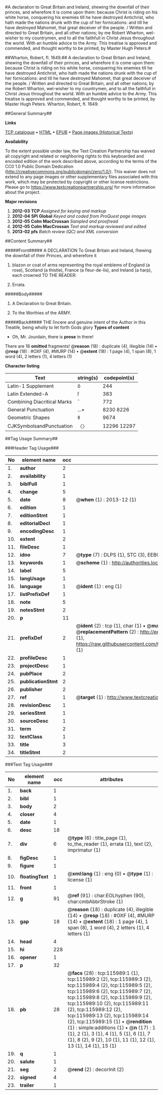 #A declaration to Great Britain and Ireland, shewing the downfall of their princes, and wherefore it is come upon them: because Christ is riding on his white horse, conquering his enemies till he have destroyed Antichrist, who hath made the nations drunk with the cup of her fornications: and till he have destroyed Mahomet, that great deceiver of the people. / Written and directed to Great Britain, and all other nations; by me Robert Wharton, wel-wisher to my countrymen, and to all the faithfull in Christ Jesus throughout the world. With an humble advice to the Army. This treatise is approved and commended, and thought worthy to be printed, by Master Hugh Peters.#

##Wharton, Robert, fl. 1649.##
A declaration to Great Britain and Ireland, shewing the downfall of their princes, and wherefore it is come upon them: because Christ is riding on his white horse, conquering his enemies till he have destroyed Antichrist, who hath made the nations drunk with the cup of her fornications: and till he have destroyed Mahomet, that great deceiver of the people. / Written and directed to Great Britain, and all other nations; by me Robert Wharton, wel-wisher to my countrymen, and to all the faithfull in Christ Jesus throughout the world. With an humble advice to the Army. This treatise is approved and commended, and thought worthy to be printed, by Master Hugh Peters.
Wharton, Robert, fl. 1649.

##General Summary##

**Links**

[TCP catalogue](http://www.ota.ox.ac.uk/tcp/)  • 
[HTML](http://tei.it.ox.ac.uk/tcp/Texts-HTML/free/A96/A96291.html)  • 
[EPUB](http://tei.it.ox.ac.uk/tcp/Texts-EPUB/free/A96/A96291.epub) • 
[Page images (Historical Texts)](https://historicaltexts.jisc.ac.uk/eebo-99863775e)

**Availability**

To the extent possible under law, the Text Creation Partnership has waived all copyright and related or neighboring rights to this keyboarded and encoded edition of the work described above, according to the terms of the CC0 1.0 Public Domain Dedication (http://creativecommons.org/publicdomain/zero/1.0/). This waiver does not extend to any page images or other supplementary files associated with this work, which may be protected by copyright or other license restrictions. Please go to https://www.textcreationpartnership.org/ for more information about the project.

**Major revisions**

1. __2012-03__ __TCP__ *Assigned for keying and markup*
1. __2012-04__ __SPi Global__ *Keyed and coded from ProQuest page images*
1. __2012-05__ __Colm MacCrossan__ *Sampled and proofread*
1. __2012-05__ __Colm MacCrossan__ *Text and markup reviewed and edited*
1. __2013-02__ __pfs__ *Batch review (QC) and XML conversion*

##Content Summary##

#####Front#####
A DECLARATION To Great Britain and Ireland, ſhewing the downfall of their Princes, and wherefore it 
1. blazon or coat of arms representing the royal emblems of England (a rose), Scotland (a thistle), France (a fleur-de-lis), and Ireland (a harp), each crowned TO THE READER:

1. Errata.

#####Body#####

1. A Declaration to Great Britain.

1. To the Worthies of the ARMY.

#####Back#####
THE ſincere and genuine intent of the Author in this Treatiſe, being wholly to ſet forth Gods glory 
**Types of content**

  * Oh, Mr. Jourdain, there is **prose** in there!

There are 18 **omitted** fragments! 
 @__reason__ (18) : duplicate (4), illegible (14)  •  @__resp__ (18) : #OXF (4), #MURP (14)  •  @__extent__ (18) : 1 page (4), 1 span (8), 1 word (4), 2 letters (1), 4 letters (1)

**Character listing**


|Text|string(s)|codepoint(s)|
|---|---|---|
|Latin-1 Supplement|ô|244|
|Latin Extended-A|ſ|383|
|Combining             Diacritical Marks|̄|772|
|General Punctuation|…•|8230 8226|
|Geometric Shapes|◊|9674|
|CJKSymbolsandPunctuation|〈〉|12296 12297|

##Tag Usage Summary##

###Header Tag Usage###

|No|element name|occ|attributes|
|---|---|---|---|
|1.|__author__|2||
|2.|__availability__|1||
|3.|__biblFull__|1||
|4.|__change__|5||
|5.|__date__|8| @__when__ (1) : 2013-12 (1)|
|6.|__edition__|1||
|7.|__editionStmt__|1||
|8.|__editorialDecl__|1||
|9.|__encodingDesc__|1||
|10.|__extent__|2||
|11.|__fileDesc__|1||
|12.|__idno__|7| @__type__ (7) : DLPS (1), STC (3), EEBO-CITATION (1), PROQUEST (1), VID (1)|
|13.|__keywords__|1| @__scheme__ (1) : http://authorities.loc.gov/ (1)|
|14.|__label__|5||
|15.|__langUsage__|1||
|16.|__language__|1| @__ident__ (1) : eng (1)|
|17.|__listPrefixDef__|1||
|18.|__note__|5||
|19.|__notesStmt__|2||
|20.|__p__|11||
|21.|__prefixDef__|2| @__ident__ (2) : tcp (1), char (1)  •  @__matchPattern__ (2) : ([0-9\-]+):([0-9IVX]+) (1), (.+) (1)  •  @__replacementPattern__ (2) : http://eebo.chadwyck.com/downloadtiff?vid=$1&page=$2 (1), https://raw.githubusercontent.com/textcreationpartnership/Texts/master/tcpchars.xml#$1 (1)|
|22.|__profileDesc__|1||
|23.|__projectDesc__|1||
|24.|__pubPlace__|2||
|25.|__publicationStmt__|2||
|26.|__publisher__|2||
|27.|__ref__|1| @__target__ (1) : http://www.textcreationpartnership.org/docs/. (1)|
|28.|__revisionDesc__|1||
|29.|__seriesStmt__|1||
|30.|__sourceDesc__|1||
|31.|__term__|2||
|32.|__textClass__|1||
|33.|__title__|3||
|34.|__titleStmt__|2||


###Text Tag Usage###

|No|element name|occ|attributes|
|---|---|---|---|
|1.|__back__|1||
|2.|__bibl__|1||
|3.|__body__|2||
|4.|__closer__|4||
|5.|__date__|1||
|6.|__desc__|18||
|7.|__div__|6| @__type__ (6) : title_page (1), to_the_reader (1), errata (1), text (2), imprimatur (1)|
|8.|__figDesc__|1||
|9.|__figure__|1||
|10.|__floatingText__|1| @__xml:lang__ (1) : eng (0)  •  @__type__ (1) : license (1)|
|11.|__front__|1||
|12.|__g__|91| @__ref__ (91) : char:EOLhyphen (90), char:cmbAbbrStroke (1)|
|13.|__gap__|18| @__reason__ (18) : duplicate (4), illegible (14)  •  @__resp__ (18) : #OXF (4), #MURP (14)  •  @__extent__ (18) : 1 page (4), 1 span (8), 1 word (4), 2 letters (1), 4 letters (1)|
|14.|__head__|4||
|15.|__hi__|228||
|16.|__opener__|1||
|17.|__p__|32||
|18.|__pb__|28| @__facs__ (28) : tcp:115989:1 (1), tcp:115989:2 (2), tcp:115989:3 (2), tcp:115989:4 (2), tcp:115989:5 (2), tcp:115989:6 (2), tcp:115989:7 (2), tcp:115989:8 (2), tcp:115989:9 (2), tcp:115989:10 (2), tcp:115989:11 (2), tcp:115989:12 (2), tcp:115989:13 (2), tcp:115989:14 (2), tcp:115989:15 (1)  •  @__rendition__ (1) : simple:additions (1)  •  @__n__ (17) : 1 (1), 2 (1), 3 (1), 4 (1), 5 (1), 6 (1), 7 (1), 8 (2), 9 (2), 10 (1), 11 (1), 12 (1), 13 (1), 14 (1), 15 (1)|
|19.|__q__|1||
|20.|__salute__|1||
|21.|__seg__|2| @__rend__ (2) : decorInit (2)|
|22.|__signed__|4||
|23.|__trailer__|1||
